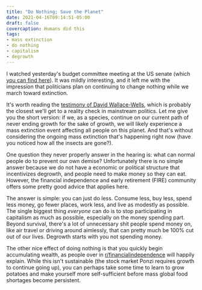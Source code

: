 ```yaml
---
title: "Do Nothing; Save the Planet"
date: 2021-04-16T09:14:51-05:00
draft: false
covercaption: Humans did this
tags:
- mass extinction
- do nothing
- capitalism
- degrowth
---
```


I watched yesterday's budget committee meeting at the US senate (which [you
can find
here](https://www.budget.senate.gov/hearings/the-cost-of-inaction-on-climate-change)).
It was mildly interesting, and it left me with the impression that
politicians plan on continuing to change nothing while we march toward
extinction.

It's worth reading the [testimony of David
Wallace-Wells](https://www.budget.senate.gov/imo/media/doc/David%20Wallace-Wells%20-%20Testimony%20-%20U.S%20Senate%20Budget%20Committee%20Hearing.pdf),
which is probably the closest we'll get to a reality check in mainstream
politics. Let me give you the short version: if we, as a species, continue on
our current path of never ending growth for the sake of growth, we will
likely experience a mass extinction event affecting all people on this
planet. And that's without considering the ongoing mass extinction that's
happening right now (have you noticed how all the insects are gone?).

One question they never properly answer in the hearing is: what can normal
people do to prevent our own demise? Unfortunately there is no simple answer
because we do not have a economic or political structure that incentivizes
degrowth, and people need to make money so they can eat. However, the
financial independence and early retirement (FIRE) community offers some
pretty good advice that applies here.

The answer is simple: you can just do less. Consume less, buy less, spend
less money, go fewer places, work less, and live as modestly as possible. The
single biggest thing _everyone_ can do is to stop participating in capitalism
as much as possible, especially on the money spending part. Beyond survival,
there's a lot of unnecessary shit people spend money on, like air travel or
driving around aimlessly, that can pretty much be 100% cut out of our lives.
Degrowth starts with you not spending money.

The other nice effect of doing nothing is that you quickly begin accumulating
wealth, as people over in
[r/financialindependence](https://www.reddit.com/r/financialindependence/)
will happily explain. While this isn't sustainable (the stock market Ponzi
requires growth to continue going up), you can perhaps take some time to
learn to grow potatoes and make yourself more self-sufficient before mass
global food shortages become persistent.
